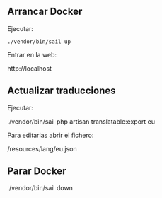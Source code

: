 <h2>Arrancar Docker</h2>
<p>Ejecutar:</p>

`./vendor/bin/sail up`


<p>Entrar en la web:</p>
http://localhost

<h2>Actualizar traducciones</h2>
<p>Ejecutar:</p>

./vendor/bin/sail php artisan translatable:export eu


<p>Para editarlas abrir el fichero:</p>

/resources/lang/eu.json


<h2>Parar Docker</h2>

./vendor/bin/sail down 
